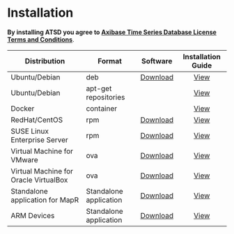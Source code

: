 # Installation

**By installing ATSD you agree to [Axibase Time Series Database License Terms and Conditions](https://axibase.com/wp-content/uploads/2014/12/ATSD-Community-Edition-Software-License.pdf)**.

| Distribution | Format | Software | Installation Guide |
| --- | --- | --- | :---: |
| Ubuntu/Debian  | deb | [Download](http://axibase.com/public/atsd_ce_deb_latest.htm)  | [View](debian.md#installation-from-debian-package) |
| Ubuntu/Debian | apt-get repositories |  | [View](installing-from-repository.md)|
| Docker | container |  | [View](docker.md#install-on-docker)|
| RedHat/CentOS| rpm | [Download](http://axibase.com/public/atsd_ce_rpm_latest.htm)  | [View](rpm-redhat-centos.md)|
| SUSE Linux Enterprise Server | rpm  | [Download](http://axibase.com/public/atsd_ce_rpm_sles_latest.htm)  | [View](rpm-sles.md)|
| Virtual Machine for VMware | ova | [Download](http://axibase.com/public/atsd_ce_ova_latest.htm)  | [View](vmware-esxi-server-vsphere.md)|
| Virtual Machine for Oracle VirtualBox | ova | [Download](http://axibase.com/public/atsd_ce_ova_latest.htm)  | [View](virtualbox.md)|
| Standalone application for MapR | Standalone application | [Download](http://axibase.com/public/atsd_ce_distrib_latest.htm) | [View](mapr.md)|
| ARM Devices | Standalone application | [Download](http://axibase.com/public/atsd_ce_distrib_latest.htm)  | [View](arm.md)|

